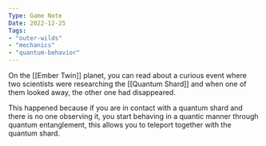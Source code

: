 ```yaml
---
Type: Game Note
Date: 2022-12-25
Tags:
- "outer-wilds"
- "mechanics"
- "quantum-behavior"
---
```


On the [[Ember Twin]] planet, you can read about a curious event where two scientists were researching the [[Quantum Shard]] and when one of them looked away, the other one had disappeared.

This happened because if you are in contact with a quantum shard and there is no one observing it, you start behaving in a quantic manner through quantum entanglement, this allows you to teleport together with the quantum shard.